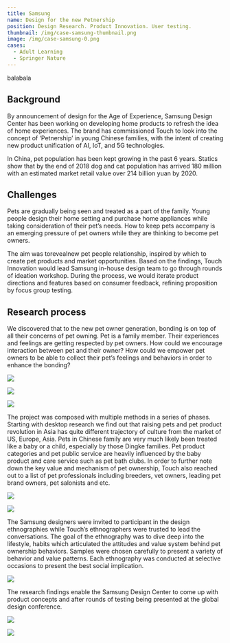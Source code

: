 ```yaml
---
title: Samsung
name: Design for the new Petnership
position: Design Research. Product Innovation. User testing.
thumbnail: /img/case-samsung-thumbnail.png
image: /img/case-samsung-0.png
cases:
  - Adult Learning
  - Springer Nature
---
```

balabala

## **Background**

By announcement of design for the Age of Experience, Samsung Design Center has been working on developing home products to refresh the idea of home experiences. The brand has commissioned Touch to look into the concept of ‘Petnership’ in young Chinese families, with the intent of creating new product unification of AI, IoT, and 5G technologies.

In China, pet population has been kept growing in the past 6 years. Statics show that by the end of 2018 dog and cat population has arrived 180 million with an estimated market retail value over 214 billion yuan by 2020.

## **Challenges**

Pets are gradually being seen and treated as a part of the family. Young people design their home setting and purchase home appliances while taking consideration of their pet’s needs. How to keep pets accompany is an emerging pressure of pet owners while they are thinking to become pet owners.

The aim was torevealnew pet people relationship, inspired by which to create pet products and market opportunities. Based on the findings, Touch Innovation would lead Samsung in-house design team to go through rounds of ideation workshop. During the process, we would iterate product directions and features based on consumer feedback, refining proposition by focus group testing.

## **Research process**

We discovered that to the new pet owner generation, bonding is on top of all their concerns of pet owning. Pet is a family member. Their experiences and feelings are getting respected by pet owners. How could we encourage interaction between pet and their owner? How could we empower pet owners to be able to collect their pet’s feelings and behaviors in order to enhance the bonding?

![](/img/case-samsung-1.png)

![](/img/case-samsung-2.png)

![](/img/case-samsung-3.png)

The project was composed with multiple methods in a series of phases. Starting with desktop research we find out that raising pets and pet product revolution in Asia has quite different trajectory of culture from the market of US, Europe, Asia. Pets in Chinese family are very much likely been treated like a baby or a child, especially by those Dingke families. Pet product categories and pet public service are heavily influenced by the baby product and care service such as pet bath clubs. In order to further note down the key value and mechanism of pet ownership, Touch also reached out to a list of pet professionals including breeders, vet owners, leading pet brand owners, pet salonists and etc.

![](/img/case-samsung-4.png)

![](/img/case-samsung-5.png)

The Samsung designers were invited to participant in the design ethnographies while Touch’s ethnographers were trusted to lead the conversations. The goal of the ethnography was to dive deep into the lifestyle, habits which articulated the attitudes and value system behind pet ownership behaviors. Samples were chosen carefully to present a variety of behavior and value patterns. Each ethnography was conducted at selective occasions to present the best social implication.

![](/img/case-samsung-6.png)

The research findings enable the Samsung Design Center to come up with product concepts and after rounds of testing being presented at the global design conference.

![](/img/case-samsung-7.png)

![](/img/case-samsung-8.png)
